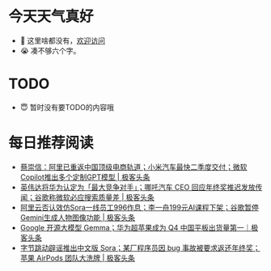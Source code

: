 # 今天天气真好
- 👋 这里啥都没有，[欢迎访问](https://zhangfeng-ola.github.io/)
- 😭 凑不够六个字。
<!---
- 👀 I’m interested in ...
- 🌱 I’m currently learning ...
- 💞️ I’m looking to collaborate on ...
- 📫 How to reach me ...
- 😇 I'm doing something ...

--->

# TODO 
- 😇 暂时没有要TODO的内容哦

<!---
zhangfeng-ola/zhangfeng-ola is a ✨ special ✨ repository because its `README.md` (this file) appears on your GitHub profile.
You can click the Preview link to take a look at your changes.
--->

# 每日推荐阅读
<!-- BLOG-POST-LIST:START -->
- [蔡崇信：阿里已重返中国顶级电商轨道；小米汽车最快二季度交付；微软Copilot推出多个定制GPT模型 | 极客头条](https://blog.csdn.net/weixin_39786569/article/details/136314128)
- [英伟达将华为认定为「最大竞争对手」；哪吒汽车 CEO 回应年终奖推迟发放传闻；谷歌称微软必应搜索质量差 | 极客头条](https://blog.csdn.net/weixin_39786569/article/details/136292183)
- [阿里云否认效仿Sora一线员工996作息；李一舟199元AI课程下架；谷歌暂停Gemini生成人物图像功能 | 极客头条](https://blog.csdn.net/weixin_39786569/article/details/136248793)
- [Google 开源大模型 Gemma；华为超苹果成为 Q4 中国平板出货量第一｜极客头条](https://blog.csdn.net/weixin_39786569/article/details/136226040)
- [字节跳动辟谣推出中文版 Sora；某厂程序员因 bug 事故被要求返还年终奖；苹果 AirPods 团队大洗牌 | 极客头条](https://blog.csdn.net/weixin_39786569/article/details/136204084)
<!-- BLOG-POST-LIST:END -->

